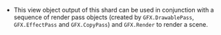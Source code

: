 - This view object output of this shard can be used in conjunction with a sequence of render pass objects (created by `GFX.DrawablePass`, `GFX.EffectPass` and `GFX.CopyPass`) and `GFX.Render` to render a scene.